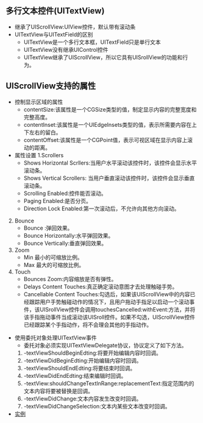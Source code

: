 ## 多行文本控件(UITextView)
- 继承了UIScrollView:UIView控件，默认带有滚动条
- UITextView与UITextField的区别
	+ UITextView是一个多行文本框，UITextField只是单行文本
	+ UITextView没有继承UIControl控件
	+ UITextView继承了UIScrollView，所以它具有UISrollView的功能和行为。
## UIScrollView支持的属性
- 控制显示区域的属性
	+ contentSize:该属性是一个CGSize类型的值，制定显示内容的完整宽度和完整高度。
	+ contentInset:该属性是一个UIEdgeInsets类型的值，表示所需要内容在上下左右的留白。
	+ contentOffset:该属性是一个CGPoint值，表示可视区域在显示内容上滚动的距离。
- 属性设置
1.Scrollers
	+ Shows Horizontal Scrllers:当用户水平滚动该控件时，该控件会显示水平滚动条。
	+ Shows Vertical Scrollers: 当用户垂直滚动该控件时，该控件会显示垂直滚动条。
	+ Scrolling Enabled:控件能否滚动。
	+ Paging Enabled:是否分页。
	+ Direction Lock Enabled:第一次滚动后，不允许向其他方向滚动。
2. Bounce
	+ Bounce :弹回效果。
	+ Bounce Horizontally:水平弹回效果。
	+ Bounce Vertically:垂直弹回效果。
3. Zoom
	+ Min 最小的可缩放比例。
	+ Max 最大的可缩放比例。
4. Touch
	+ Bounces Zoom:内容缩放是否有弹性。
	+ Delays Content Touches:真正确定滚动意图才去处理触碰手势。
	+ Cancellable Content Touches:勾选后，如果该UIScrollView中的内容已经跟踪用户手势触碰动作的情况下，且用户拖动手指足以启动一个滚动事件，该UISrollView控件会调用touchesCancelled:withEvent:方法，并将该手指拖动事件当成滚动该UISroll控件。如果不勾选，UIScrollView控件已经跟踪某个手指动作，将不会理会其他的手指动作。
- 使用委托对象处理UITextView事件
	+ 委托对象必须实现UITextViewDelegate协议，协议定义了如下方法。
	1. -textViewShouldBeginEdting:将要开始编辑内容时回调。
	2. -textViewDidBeginEdting:开始编辑内容时回调。
	3. -textViewShouldEndEdting:将要结束时回调。
	4. -textViewDidEndEdting:结束编辑时回调。
	5. -textView:shouldChangeTextInRange:replacementText:指定范围内的文本内容将要被替换是回调。
	6. -textViewDidChange:文本内容发生改变时回调。
	7. -textViewDidChangeSelection:文本内某些文本改变时回调。
- [实例](https://github.com/zt1991616/iOSDemo/tree/master/UIViewDemo6)